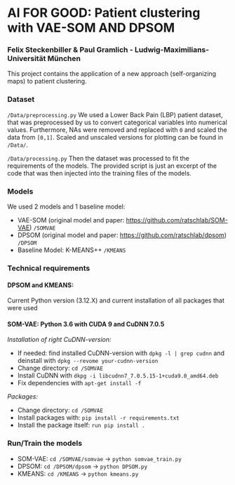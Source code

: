 
# AI FOR GOOD: Patient clustering with VAE-SOM AND DPSOM 
### Felix Steckenbiller & Paul Gramlich - Ludwig-Maximilians-Universität München

This project contains the application of a new approach (self-organizing maps) to patient clustering. 

### Dataset 

`/Data/preprocessing.py`
We used a Lower Back Pain (LBP) patient dataset, that was preprocessed by us to convert categorical variables into numerical values. 
Furthermore, NAs were removed and replaced with `0` and scaled the data from `[0,1]`.
Scaled and unscaled versions for plotting can be found in `/Data/`.

`/Data/processing.py`
Then the dataset was processed to fit the requirements of the models. 
The provided script is just an excerpt of the code that was then injected into the training files of the models.

### Models
We used 2 models and 1 baseline model: 
* VAE-SOM (original model and paper: https://github.com/ratschlab/SOM-VAE) `/SOMVAE`
* DPSOM (original model and paper: https://github.com/ratschlab/dpsom) `/DPSOM`
* Baseline Model: K-MEANS++ `/KMEANS`

### Technical requirements
#### **DPSOM and KMEANS**: 
Current Python version (3.12.X) and current installation of all packages that were used

#### **SOM-VAE**: Python 3.6 with CUDA 9 and CuDNN 7.0.5 
*Installation of right CuDNN-version:*
* If needed: find installed CuDNN-version with `dpkg -l | grep cudnn` and deinstall with `dpkg --revome your-cudnn-version`
* Change directory: `cd /SOMVAE`
* Install CuDNN with `dkpg -i libcudnn7_7.0.5.15-1+cuda9.0_amd64.deb`
* Fix dependencies with `apt-get install -f`
  
*Packages:*
* Change directory: `cd /SOMVAE`
* Install packages with: `pip install -r requirements.txt`
* Install the package itself: `run pip install .`

### Run/Train the models
* SOM-VAE: `cd /SOMVAE/somvae` -> `python somvae_train.py`
* DPSOM: `cd /DPSOM/dpsom` -> `python DPSOM.py`
* KMEANS: `cd /KMEANS` -> `python kmeans.py`
